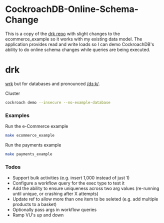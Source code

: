 # CockroachDB-Online-Schema-Change
This is a copy of the [drk repo](https://github.com/codingconcepts/drk?tab=readme-ov-file) with slight changes to the ecommerce_example so it works with my existing data model. The application provides read and write loads so I can demo CockroachDB's ability to do online schema changes while queries are being executed.


# drk
[wrk](https://github.com/wg/wrk) but for databases and pronounced [/dɜːk/](https://dictionary.cambridge.org/pronunciation/english/dirk).

Cluster

```sh
cockroach demo --insecure --no-example-database
```

### Examples

Run the e-Commerce example

```sh
make ecommerce_example
```

Run the payments example

```sh
make payments_example
```

### Todos

* Support bulk activities (e.g. insert 1,000 instead of just 1)
* Configure a workflow query for the exec type to test it
* Add the ability to ensure uniqueness across two arg values (re-running until unique, or crashing after X attempts)
* Update ref to allow more than one item to be seleted (e.g. add multiple products to a basket)
* Optionally pass args in workflow queries
* Ramp VU's up and down

